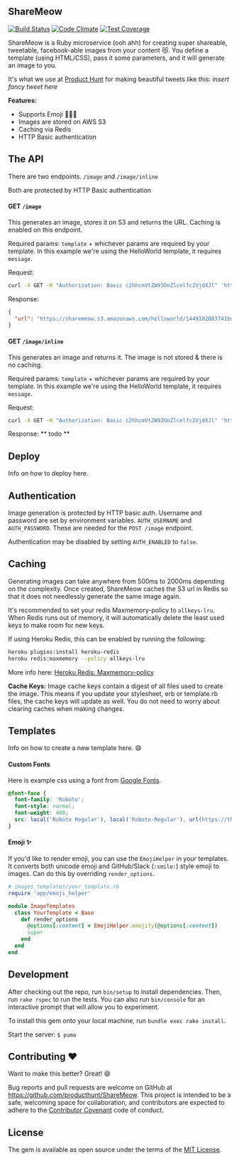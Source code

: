 ## ShareMeow
[![Build
Status](https://travis-ci.org/producthunt/ShareMeow.svg?branch=master)](https://travis-ci.org/producthunt/ShareMeow)
[![Code
Climate](https://codeclimate.com/github/producthunt/ShareMeow/badges/gpa.svg)](https://codeclimate.com/github/producthunt/ShareMeow)
[![Test
Coverage](https://codeclimate.com/github/producthunt/ShareMeow/badges/coverage.svg)](https://codeclimate.com/github/producthunt/ShareMeow/coverage)

ShareMeow is a Ruby microservice (ooh ahh) for creating super shareable, tweetable,
facebook-able images from your content :heart_eyes_cat:. You define a template (using HTML/CSS),
pass it some parameters, and it will generate an image to you.

It's what we use at [Product Hunt](https://www.producthunt.com) for making beautiful tweets like this:
*insert fancy tweet here*

**Features:**
- Supports Emoji :100::heart_eyes_cat::sparkles:
- Images are stored on AWS S3
- Caching via Redis
- HTTP Basic authentication

## The API
There are two endpoints. `/image` and `/image/inline`

Both are protected by HTTP Basic authentication

#### GET `/image`
This generates an image, stores it on S3 and returns the URL. Caching is enabled on this endpoint.

Required params: `template` + whichever params are required by your template. In this example we're using the HelloWorld template, it requires `message`.

Request:
```bash
curl -X GET -H "Authorization: Basic c2hhcmVtZW93OnZlcnlfc2VjdXJl" 'http://localhost:3000/image?template=HelloWorld&message=Hi!'
```

Response:
```json
{
  "url": "https://sharemeow.s3.amazonaws.com/helloworld/1449102083741bdaa0.jpg"
}
```

#### GET `/image/inline`
This generates an image and returns it. The image is not stored & there is no caching.

Required params: `template` + whichever params are required by your template. In this example we're using the HelloWorld template, it requires `message`.

Request:
```bash
curl -X GET -H "Authorization: Basic c2hhcmVtZW93OnZlcnlfc2VjdXJl" 'http://localhost:3000/image/inline?template=HelloWorld&message=Hi!'
```

Response:
** todo **

## Deploy
Info on how to deploy here.

## Authentication
Image generation is protected by HTTP basic auth. Username and password are set by environment variables. `AUTH_USERNAME` and `AUTH_PASSWORD`. These are needed for the `POST /image` endpoint.

Authentication may be disabled by setting `AUTH_ENABLED` to `false`.

## Caching
Generating images can take anywhere from 500ms to 2000ms depending on the complexity. Once created, ShareMeow caches the S3 url in Redis so that it does not needlessly generate the same image again.

It's recommended to set your redis Maxmemory-policy to `allkeys-lru`. When Redis runs out of memory, it will automatically delete the least used keys to make room for new keys.

If using Heroku Redis, this can be enabled by running the following:

```Bash
heroku plugins:install heroku-redis
heroku redis:maxmemory --policy allkeys-lru
```

More info here: [Heroku Redis: Maxmemory-policy](https://devcenter.heroku.com/articles/heroku-redis#maxmemory-policy)

**Cache Keys:**
Image cache keys contain a digest of all files used to create the image. This means if you update your stylesheet, erb or template.rb files, the cache keys will update as well. You do not need to worry about clearing caches when making changes.

## Templates
Info on how to create a new template here. :smile:

#### Custom Fonts
Here is example css using a font from [Google Fonts](https://www.google.com/fonts).

```css
@font-face {
  font-family: 'Roboto';
  font-style: normal;
  font-weight: 400;
  src: local('Roboto Regular'), local('Roboto-Regular'), url(https://themes.googleusercontent.com/static/fonts/roboto/v10/2UX7WLTfW3W8TclTUvlFyQ.woff) format('woff');
}
```

#### Emoji :sparkles:
If you'd like to render emoji, you can use the `EmojiHelper` in your templates. It converts both  unicode emoji and GitHub/Slack (`:smile:`) style emoji to images. Can do this by overriding `render_options`.

```Ruby
# images_templates/your_template.rb
require 'app/emoji_helper'

module ImageTemplates
  class YourTemplate < Base
    def render_options
      @options[:content] = EmojiHelper.emojify(@options[:content])
      super
    end
  end
end
```

## Development

After checking out the repo, run `bin/setup` to install dependencies. Then, run `rake rspec` to run the tests. You can also run `bin/console` for an interactive prompt that will allow you to experiment.

To install this gem onto your local machine, run `bundle exec rake install`.

Start the server:
`$ puma`

## Contributing :heart:

Want to make this better? Great! :smile:

Bug reports and pull requests are welcome on GitHub at https://github.com/producthunt/ShareMeow. This project is intended to be a safe, welcoming space for collaboration, and contributors are expected to adhere to the [Contributor Covenant](http://contributor-covenant.org) code of conduct.


## License

The gem is available as open source under the terms of the [MIT License](http://opensource.org/licenses/MIT).

